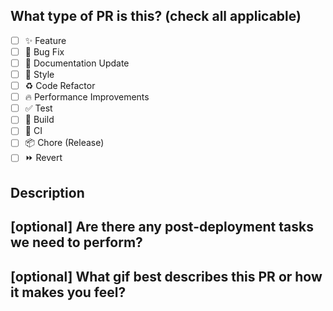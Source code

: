 ## What type of PR is this? (check all applicable)

- [ ] ✨ Feature
- [ ] 🐛 Bug Fix
- [ ] 📝 Documentation Update
- [ ] 🎨 Style
- [ ] ♻️ Code Refactor
- [ ] 🔥 Performance Improvements
- [ ] ✅ Test
- [ ] 🤖 Build
- [ ] 🔁 CI
- [ ] 📦 Chore (Release)
- [ ] ⏩ Revert

## Description

## [optional] Are there any post-deployment tasks we need to perform?

## [optional] What gif best describes this PR or how it makes you feel?

<!-- note: PRs with deleted sections will be marked invalid -->
